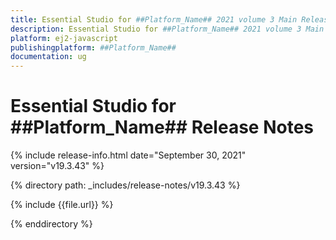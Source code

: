 ```yaml
---
title: Essential Studio for ##Platform_Name## 2021 volume 3 Main Release Release Notes  
description: Essential Studio for ##Platform_Name## 2021 volume 3 Main Release Release Notes  
platform: ej2-javascript
publishingplatform: ##Platform_Name##
documentation: ug
---
```


# Essential Studio for  ##Platform_Name##  Release Notes  

{% include release-info.html date="September 30, 2021"   version="v19.3.43"  %} 

{% directory path: _includes/release-notes/v19.3.43 %}

{% include {{file.url}} %}

{% enddirectory %}
